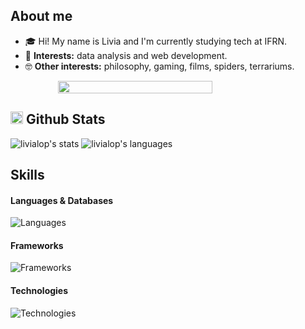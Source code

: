 ## About me
- 🎓 Hi! My name is Livia and I'm currently studying tech at IFRN.
- 🌱 **Interests:** data analysis and web development.
- 🤓 **Other interests:** philosophy, gaming, films, spiders, terrariums. 

<div style='display:flex; justify-content:center; align-items:center;'>
  <img src='https://media.giphy.com/media/v1.Y2lkPWVjZjA1ZTQ3YWc3NXY2bWdnM3lqczV0ajYyYW0xaDN4dGZoajgydHd5M3NiNHIxOCZlcD12MV9naWZzX3NlYXJjaCZjdD1n/ohT97gdpR40vK/giphy.gif' style='width:70%'>
</div>

## <img src="https://media.giphy.com/media/iY8CRBdQXODJSCERIr/giphy.gif" width="20"> Github Stats

![livialop's stats](https://github-readme-stats.vercel.app/api?username=livialop&theme=aura&show_icons=true&hide_border=true&count_private=true)
![livialop's languages](https://github-readme-stats.vercel.app/api/top-langs/?username=livialop&theme=aura&layout=compact&hide_border=true)

## Skills

#### Languages & Databases
![Languages](https://skillicons.dev/icons?i=python,html,css,postgres,mysql,sqlite)

#### Frameworks
![Frameworks](https://skillicons.dev/icons?i=flask,bootstrap)

#### Technologies
![Technologies](https://skillicons.dev/icons?i=git,gitlab,linux,figma,md)
